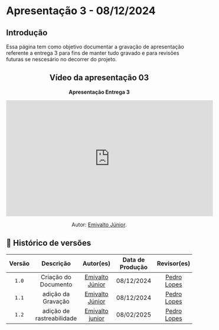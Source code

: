 # <a id="Apresentação 3"></a>Apresentação 3 - 08/12/2024

## Introdução 
Essa página tem como objetivo documentar a gravação de apresentação  referente a entrega 3 para fins de manter tudo gravado e para revisões futuras se nescesário no decorrer do projeto.

<center>

## Vídeo da apresentação 03

 <p><strong>Apresentação Entrega 3</strong></p>

<iframe width="560" height="315" src="https://www.youtube.com/embed/_JDpkjuvxbA?si=fjAXtcRmeCReRZKz" title="YouTube video player" frameborder="0" allow="accelerometer; autoplay; clipboard-write; encrypted-media; gyroscope; picture-in-picture; web-share" referrerpolicy="strict-origin-when-cross-origin" allowfullscreen></iframe>


<div align="center">
    <p>Autor: <a href="https://github.com/EmivaltoJrr">Emivalto Júnior</a>.</p>
</div>


</center>

## 📑 Histórico de versões
| Versão | Descrição | Autor(es) | Data de Produção | Revisor(es) | Data de Revisão |   
|:------:|:-------------------------------:|:--------------:|:--------------:|:-------------:|:---------------------:|
|  `1.0`  | Criação do Documento  | [Emivalto Júnior](https://github.com/EmivaltoJrr) | 08/12/2024  |  [Pedro Lopes](https://github.com/pLopess) | 10/02/2025 |
|  `1.1`  | adição da Gravação | [Emivalto Júnior](https://github.com/EmivaltoJrr) | 08/12/2024  | [Pedro Lopes](https://github.com/pLopess) | 10/02/2025 |
|  `1.2` | adição de rastreabilidade | [Emivalto junior](https://github.com/EmivaltoJrr) | 08/02/2025 | [Pedro Lopes](https://github.com/pLopess) | 10/02/2025 |
